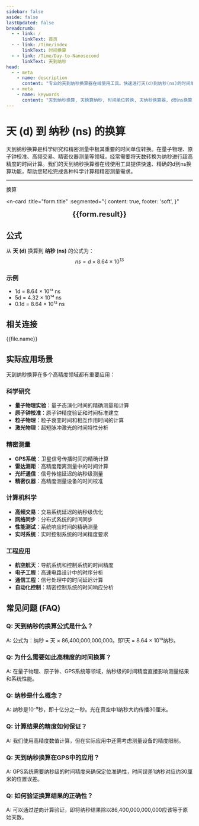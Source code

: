 ```yaml
---
sidebar: false
aside: false
lastUpdated: false
breadcrumb:
  - - link: /
      linkText: 首页
  - - link: /Time/index
      linkText: 时间换算
  - - link: /Time/Day-to-Nanosecond
      linkText: 天到纳秒
head:
  - - meta
    - name: description
      content: "专业的天到纳秒换算器在线使用工具。快速进行天(d)到纳秒(ns)的时间单位转换，提供精确的换算公式和实用的时间计算功能。支持科学计算、精密测量等超高精度时间换算应用场景。"
  - - meta
    - name: keywords
      content: "天到纳秒换算, 天换算纳秒, 时间单位转换, 天纳秒换算器, d到ns换算, 时间换算器在线使用, 科学计算, 天数转纳秒, 时间单位换算, 天转换纳秒, 纳秒换算, 时间转换器, 天换纳秒公式, 精密测量, 超高精度时间"
---
```

# 天 (d) 到 纳秒 (ns) 的换算

天到纳秒换算是科学研究和精密测量中极其重要的时间单位转换。在量子物理、原子钟校准、高频交易、精密仪器测量等领域，经常需要将天数转换为纳秒进行超高精度的时间计算。我们的天到纳秒换算器在线使用工具提供快速、精确的d到ns换算功能，帮助您轻松完成各种科学计算和精密测量需求。

---
<script setup>
import { onMounted, reactive, inject, ref } from 'vue'
import { NButton,NForm ,NFormItem,NInput,NInputNumber,NSelect,NCard,useMessage,NGrid ,NGi  } from 'naive-ui'
import { defineClientComponent } from 'vitepress'
import { Time } from '../files';

const convert = inject('convert')

const seoKey = ['天到纳秒换算','天换算纳秒','时间单位转换','天纳秒换算器','d到ns换算','时间换算器在线使用','科学计算','天数转纳秒','天转换纳秒','纳秒换算','时间转换器','天换纳秒公式','精密测量','超高精度时间','天','纳秒','时间换算','时间单位']

const form = reactive({
  number: null,
  result: '',
  title: '天到纳秒换算器',
})

const convertHandler = () => {
  if (form.number !== null && !isNaN(form.number)) {
    const convertedValue = parseFloat(form.number) * 86400000000000
    form.result = `${form.number}d = ${convertedValue.toFixed(0)}ns`
  } else {
    form.result = '请输入有效的数值。'
  }
}
</script>

<n-form size="large" :model="form">
  <n-form-item label="天 (d)">
    <n-input-number v-model:value="form.number" placeholder="输入天" style="width: 100%" />
  </n-form-item>
  <n-form-item>
    <n-button type="info" @click="convertHandler" block>换算</n-button>
  </n-form-item>
</n-form>

<n-card
  :title="form.title"
  :segmented="{
    content: true,
    footer: 'soft',
  }"
>
  <div  style="text-align:center;font-size:20px;">
    <strong>{{form.result}}</strong>
  </div>
  <template #footer>
    <div>
      <span v-for="item of seoKey" :key="item">{{item}}，</span>
    </div>
  </template>
</n-card>

## 公式

从 **天 (d)** 换算到 **纳秒 (ns)** 的公式为：
$$ ns = d \times 8.64 \times 10^{13} $$

### 示例
- 1d = 8.64 × 10¹³ ns
- 5d = 4.32 × 10¹⁴ ns
- 0.1d = 8.64 × 10¹² ns
## 相关连接
<n-grid x-gap="12" :cols="2">
  <n-gi v-for="(file, index) in Time" :key="index">
    <n-button
      text
      tag="a"
      :href="file.path"
      type="info"
    >
      {{file.name}}
    </n-button>
  </n-gi>
</n-grid>

## 实际应用场景

天到纳秒换算在多个高精度领域都有重要应用：

### 科学研究
- **量子物理实验**：量子态演化时间的精确测量和计算
- **原子钟校准**：原子钟精度验证和时间标准建立
- **粒子物理**：粒子衰变时间和相互作用时间的计算
- **激光物理**：超短脉冲激光的时间特性分析

### 精密测量
- **GPS系统**：卫星信号传播时间的精确计算
- **雷达测距**：高精度距离测量中的时间计算
- **光纤通信**：信号传输延迟的纳秒级测量
- **精密仪器**：高精度测量设备的时间校准

### 计算机科学
- **高频交易**：交易系统延迟的纳秒级优化
- **网络同步**：分布式系统的时间同步
- **性能测试**：系统响应时间的精确测量
- **实时系统**：实时控制系统的时间精度要求

### 工程应用
- **航空航天**：导航系统和控制系统的时间精度
- **电子工程**：高速电路设计中的时序分析
- **通信工程**：信号处理中的时间延迟计算
- **自动化控制**：精密控制系统的时间响应分析

## 常见问题 (FAQ)

### Q: 天到纳秒的换算公式是什么？
A: 公式为：纳秒 = 天 × 86,400,000,000,000。即1天 = 8.64 × 10¹³纳秒。

### Q: 为什么需要如此高精度的时间换算？
A: 在量子物理、原子钟、GPS系统等领域，纳秒级的时间精度直接影响测量结果和系统性能。

### Q: 纳秒是什么概念？
A: 纳秒是10⁻⁹秒，即十亿分之一秒。光在真空中1纳秒大约传播30厘米。

### Q: 计算结果的精度如何保证？
A: 我们使用高精度数值计算，但在实际应用中还需考虑测量设备的精度限制。

### Q: 天到纳秒换算在GPS中的应用？
A: GPS系统需要纳秒级的时间精度来确保定位准确性，时间误差1纳秒对应约30厘米的位置误差。

### Q: 如何验证换算结果的正确性？
A: 可以通过逆向计算验证，即将纳秒结果除以86,400,000,000,000应该等于原始天数。